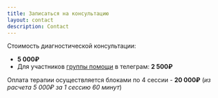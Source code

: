 ```yaml
---
title: Записаться на консультацию
layout: contact
description: Contact
---
```

Стоимость диагностической консультации:
- __5 000₽__
- Для участников <a href="https://t.me/ttm_help_ru">группы помощи</a> в телеграм: __2 500₽__  

Оплата терапии осуществляется блоками по 4 сессии - __20 000₽__ (_из расчета 5 000₽ за 1 сессию 60 минут_)


